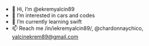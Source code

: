 - 👋 Hi, I’m @ekremyalcin89
- 👀 I’m interested in cars and codes 
- 🌱 I’m currently learning swift
- 📫 Reach me /in/iekremyalcin89/, @chardonnaychico, yalcinekrem89@gmail.com



